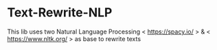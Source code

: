 # Text-Rewrite-NLP
This lib uses two Natural Language Processing < https://spacy.io/ > &amp; < https://www.nltk.org/ > as base to rewrite texts



